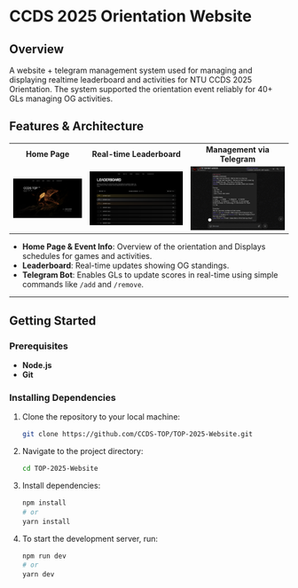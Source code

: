 # CCDS 2025 Orientation Website

## Overview
A website + telegram management system used for managing and displaying realtime leaderboard and activities for NTU CCDS 2025 Orientation. The system supported the orientation event reliably for 40+ GLs managing OG activities.

## Features & Architecture

<table>
<tr>
<td align="center"><strong>Home Page</strong></td>
<td align="center"><strong>Real-time Leaderboard</strong></td>
<td align="center"><strong>Management via Telegram</strong></td>
</tr>
<tr>
<td><img src="./.github/images/homepage.png" alt="Homepage UI interface"></td>
<td><img src="./.github/images/leaderboard.png" alt="Live leaderboard updates"></td>
<td><img src="./.github/images/telegram-bot.png" alt="GL using bot commands to update scores"></td>
</tr>
</table>

- **Home Page & Event Info**: Overview of the orientation and Displays schedules for games and activities.
- **Leaderboard**: Real-time updates showing OG standings.
- **Telegram Bot**: Enables GLs to update scores in real-time using simple commands like `/add` and `/remove`.

---

## Getting Started

### Prerequisites
- **Node.js** 
- **Git** 

### Installing Dependencies

1. Clone the repository to your local machine:

   ```bash
   git clone https://github.com/CCDS-TOP/TOP-2025-Website.git
   ```

2. Navigate to the project directory:

   ```bash
   cd TOP-2025-Website
   ```

3. Install dependencies:

   ```bash
   npm install
   # or
   yarn install
   ```

4. To start the development server, run:
    ```bash
    npm run dev
    # or
    yarn dev
    ```